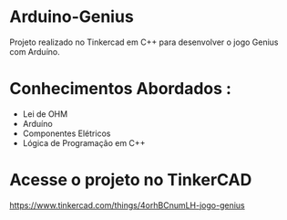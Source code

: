 # Arduino-Genius
Projeto realizado no Tinkercad em C++ para desenvolver o jogo Genius com Arduíno.
# Conhecimentos Abordados :
- Lei de OHM
- Arduíno
- Componentes Elétricos
- Lógica de Programação em C++
# Acesse o projeto no TinkerCAD
https://www.tinkercad.com/things/4orhBCnumLH-jogo-genius


